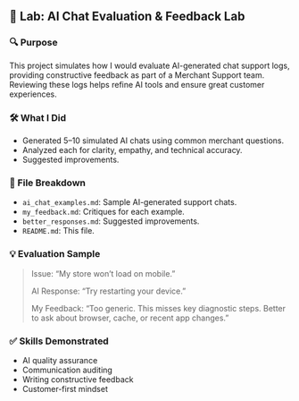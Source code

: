 ## 🧪 Lab: AI Chat Evaluation & Feedback Lab


### 🔍 Purpose
This project simulates how I would evaluate AI-generated chat support logs, providing constructive feedback as part of a Merchant Support team. Reviewing these logs helps refine AI tools and ensure great customer experiences.

### 🛠️ What I Did
- Generated 5–10 simulated AI chats using common merchant questions.
- Analyzed each for clarity, empathy, and technical accuracy.
- Suggested improvements.

### 📁 File Breakdown
- `ai_chat_examples.md`: Sample AI-generated support chats.
- `my_feedback.md`: Critiques for each example.
- `better_responses.md`: Suggested improvements.
- `README.md`: This file.

### 💡 Evaluation Sample
> Issue: “My store won’t load on mobile.”
> 
> AI Response: “Try restarting your device.”
> 
> My Feedback: “Too generic. This misses key diagnostic steps. Better to ask about browser, cache, or recent app changes.”

### ✅ Skills Demonstrated
- AI quality assurance
- Communication auditing
- Writing constructive feedback
- Customer-first mindset
